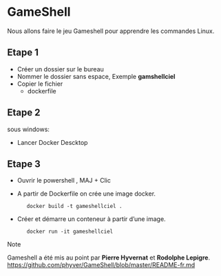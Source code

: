 # GameShell

Nous allons faire le jeu Gameshell pour apprendre les commandes Linux.


## Etape 1 
* Créer un dossier sur le bureau
* Nommer le dossier sans espace,     Exemple **gamshellciel**
* Copier le fichier
  * dockerfile
 

## Etape 2
sous windows:
* Lancer Docker Descktop

## Etape 3
* Ouvrir le powershell , MAJ + Clic
- A partir de Dockerfile on crée une image docker.

         docker build -t gameshellciel .
  
- Créer et démarre un conteneur à partir d’une image.

         docker run -it gameshellciel


> [!NOTE]
> Gameshell a été mis au point par **Pierre Hyvernat** et **Rodolphe Lepigre**.
> https://github.com/phyver/GameShell/blob/master/README-fr.md
